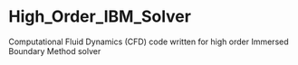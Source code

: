 # High_Order_IBM_Solver
Computational Fluid Dynamics (CFD) code written for high order Immersed Boundary Method solver
